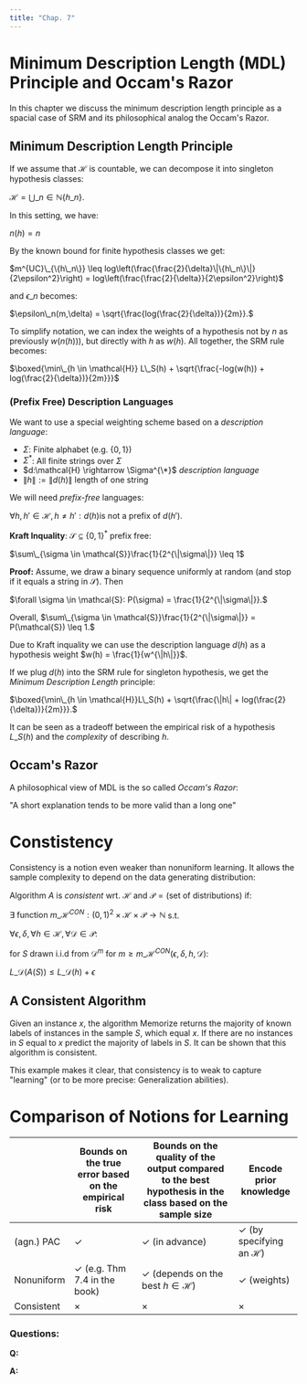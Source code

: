 ```yaml
---
title: "Chap. 7"
---
```





# Minimum Description Length (MDL) Principle and Occam's Razor
In this chapter we discuss the minimum description length principle as a spacial case of SRM and its philosophical analog the Occam's Razor.
## Minimum Description Length Principle
If we assume that $\mathcal{H}$ is countable, we can decompose it into singleton hypothesis classes:

$\mathcal{H} = \bigcup\_{n \in \mathbb{N}} \{h\_n\}.$

In this setting, we have: 

$n(h) = n$ 

By the known bound for finite hypothesis classes we get: 

$m^{UC}\_{\{h\_n\}} \leq log\left(\frac{\frac{2}{\delta}\|\{h\_n\}\|}{2\epsilon^2}\right) = log\left(\frac{\frac{2}{\delta}}{2\epsilon^2}\right)$

and $\epsilon\_n$ becomes: 

$\epsilon\_n(m,\delta) = \sqrt{\frac{log(\frac{2}{\delta})}{2m}}.$ 

To simplify notation, we can index the weights of a hypothesis not by $n$ as previously $w(n(h))$), but directly with $h$ as $w(h)$.
All together, the SRM rule becomes: 

$\boxed{\min\_{h \in \mathcal{H}} L\_S(h) + \sqrt{\frac{-log(w(h)) + log(\frac{2}{\delta})}{2m}}}$

### (Prefix Free) Description Languages
We want to use a special weighting scheme based on a *description language*:

* $\Sigma$: Finite alphabet (e.g. $\{0,1\}$) 
* $\Sigma^*$: All finite strings over $\Sigma$
* $d:\mathcal{H} \rightarrow \Sigma^{\*}$ *description language*
* $\|h\| := \|d(h)\|$ length of one string

We will need *prefix-free* languages:

$\forall h,h' \in \mathcal{H}, h \neq h': d(h) \text{is not a prefix of } d(h').$

**Kraft Inquality**: $\mathcal{S}\subseteq \{0,1\}^*$ prefix free: 

$\sum\_{\sigma \in \mathcal{S}}\frac{1}{2^{\|\sigma\|}} \leq 1$ 

**Proof:**
Assume, we draw a binary sequence uniformly at random (and stop if it equals a string in $\mathcal{S}$). Then 

$\forall \sigma \in \mathcal{S}: P(\sigma) = \frac{1}{2^{\|\sigma\|}}.$

Overall, $\sum\_{\sigma \in \mathcal{S}}\frac{1}{2^{\|\sigma\|}} = P(\mathcal{S}) \leq 1.$

Due to Kraft inquality we can use the description language $d(h)$ as a hypothesis weight $w(h) = \frac{1}{w^{\|h\|}}$.

If we plug $d(h)$ into the SRM rule for singleton hypothesis, we get the *Minimum Description Length* principle: 

$\boxed{\min\_{h \in \mathcal{H}}L\_S(h) + \sqrt{\frac{\|h\| + log(\frac{2}{\delta})}{2m}}}.$

It can be seen as a tradeoff between the empirical risk of a hypothesis $L\_S(h)$ and the *complexity* of describing $h$.

## Occam's Razor
A philosophical view of MDL is the so called *Occam's Razor*: 

"A short explanation tends to be more valid than a long one"

# Constistency
Consistency is a notion even weaker than nonuniform learning. It allows the sample complexity to depend on the data generating distribution: 

Algorithm $A$ is *consistent* wrt. $\mathcal{H}$ and $\mathcal{P} = ($set of distributions$)$ if: 

$\exists \text{ function } m\_{\mathcal{H}}^{CON}:(0,1)^2\times\mathcal{H}\times\mathcal{P} \rightarrow \mathbb{N}$ s.t. 

$\forall \epsilon, \delta, \forall h \in \mathcal{H}, \forall \mathcal{D} \in \mathcal{P}$:

$\text{ for } S \text{ drawn i.i.d from } \mathcal{D}^m \text{ for } m \geq m\_{\mathcal{H}}^{CON}(\epsilon, \delta, h, \mathcal{D}):$ 

$L\_\mathcal{D}(A(S)) \leq L\_\mathcal{D}(h) + \epsilon$

## A Consistent Algorithm
Given an instance $x$, the algorithm Memorize returns the majority of known labels of instances in the sample $S$, which equal $x$. If there are no instances in $S$ equal to $x$ predict the majority of labels in $S$. It can be shown that this algorithm is consistent. 

This example makes it clear, that consistency is to weak to capture "learning" (or to be more precise: Generalization abilities).

# Comparison of Notions for Learning

| |  Bounds on the true error based on the empirical risk | Bounds on the quality of the output compared to the best hypothesis in the class  based on the sample size |  Encode prior knowledge |
| --- | --- | --- | --- |
| (agn.) PAC | $\checkmark$ | $\checkmark$ (in advance) | $\checkmark$ (by specifying an $\mathcal{H}$) | 
| Nonuniform | $\checkmark$ (e.g. Thm 7.4 in the book) | $\checkmark$ (depends on the best $h \in \mathcal{H}$) | $\checkmark$ (weights) |
| Consistent | $\times$ | $\times$ | $\times$ |



### Questions:
**Q:**

**A:**




